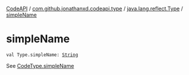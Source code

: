 [CodeAPI](../../index.md) / [com.github.jonathanxd.codeapi.type](../index.md) / [java.lang.reflect.Type](index.md) / [simpleName](.)

# simpleName

`val Type.simpleName: `[`String`](https://kotlinlang.org/api/latest/jvm/stdlib/kotlin/-string/index.html)

See [CodeType.simpleName](../-code-type/simple-name.md)

